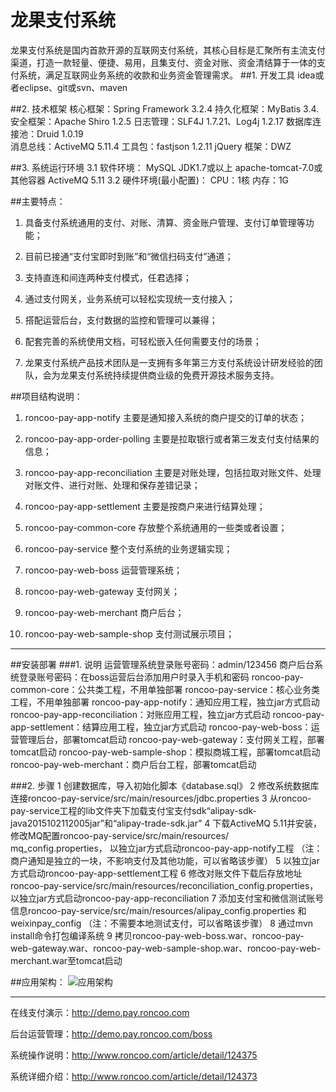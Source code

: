 # 龙果支付系统

龙果支付系统是国内首款开源的互联网支付系统，其核心目标是汇聚所有主流支付渠道，打造一款轻量、便捷、易用，且集支付、资金对账、资金清结算于一体的支付系统，满足互联网业务系统的收款和业务资金管理需求。
##1. 开发工具
 idea或者eclipse、git或svn、maven

##2. 技术框架
    核心框架：Spring Framework 3.2.4
    持久化框架：MyBatis 3.4.
    安全框架：Apache Shiro 1.2.5
    日志管理：SLF4J 1.7.21、Log4j 1.2.17
    数据库连接池：Druid 1.0.19    
    消息总线：ActiveMQ 5.11.4
    工具包：fastjson 1.2.11 
    jQuery 框架：DWZ

##3. 系统运行环境
    3.1 软件环境：
        MySQL
        JDK1.7或以上
        apache-tomcat-7.0或其他容器
        ActiveMQ 5.11
    3.2 硬件环境(最小配置)：
        CPU：1核
        内存：1G

##主要特点：

1. 具备支付系统通用的支付、对账、清算、资金账户管理、支付订单管理等功能；

2. 目前已接通“支付宝即时到账”和“微信扫码支付”通道；

3. 支持直连和间连两种支付模式，任君选择；

4. 通过支付网关，业务系统可以轻松实现统一支付接入；

5. 搭配运营后台，支付数据的监控和管理可以兼得；

6. 配套完善的系统使用文档，可轻松嵌入任何需要支付的场景；

7. 龙果支付系统产品技术团队是一支拥有多年第三方支付系统设计研发经验的团队，会为龙果支付系统持续提供商业级的免费开源技术服务支持。

##项目结构说明：

1. roncoo-pay-app-notify
    主要是通知接入系统的商户提交的订单的状态；

2. roncoo-pay-app-order-polling
    主要是拉取银行或者第三发支付支付结果的信息；

3. roncoo-pay-app-reconciliation
    主要是对账处理，包括拉取对账文件、处理对账文件、进行对账、处理和保存差错记录；

4. roncoo-pay-app-settlement
    主要是按商户来进行结算处理；

5. roncoo-pay-common-core
    存放整个系统通用的一些类或者设置；

6. roncoo-pay-service
    整个支付系统的业务逻辑实现；

7. roncoo-pay-web-boss
    运营管理系统；

8. roncoo-pay-web-gateway
    支付网关；

9. roncoo-pay-web-merchant
    商户后台；

10. roncoo-pay-web-sample-shop
    支付测试展示项目；
----------------------------------------------------------------------------------


##安装部署
###1. 说明
    运营管理系统登录账号密码：admin/123456
    商户后台系统登录账号密码：在boss运营后台添加用户时录入手机和密码
    roncoo-pay-common-core：公共类工程，不用单独部署
    roncoo-pay-service：核心业务类工程，不用单独部署
    roncoo-pay-app-notify：通知应用工程，独立jar方式启动
    roncoo-pay-app-reconciliation：对账应用工程，独立jar方式启动
    roncoo-pay-app-settlement：结算应用工程，独立jar方式启动
    roncoo-pay-web-boss：运营管理后台，部署tomcat启动
    roncoo-pay-web-gateway：支付网关工程，部署tomcat启动
    roncoo-pay-web-sample-shop：模拟商城工程，部署tomcat启动
    roncoo-pay-web-merchant：商户后台工程，部署tomcat启动

###2. 步骤
    1 创建数据库，导入初始化脚本《database.sql》
    2 修改系统数据库连接roncoo-pay-service/src/main/resources/jdbc.properties
    3 从roncoo-pay-service工程的lib文件夹下加载支付宝支付sdk“alipay-sdk-java2015102112005jar”和“alipay-trade-sdk.jar”
    4 下载ActiveMQ 5.11并安装，修改MQ配置roncoo-pay-service/src/main/resources/ mq_config.properties，
               以独立jar方式启动roncoo-pay-app-notify工程
             （注：商户通知是独立的一块，不影响支付及其他功能，可以省略该步骤）
    5 以独立jar方式启动roncoo-pay-app-settlement工程
    6 修改对账文件下载后存放地址roncoo-pay-service/src/main/resources/reconciliation_config.properties，
               以独立jar方式启动roncoo-pay-app-reconciliation
    7 添加支付宝和微信测试账号信息roncoo-pay-service/src/main/resources/alipay_config.properties
               和weixinpay_config
            （注：不需要本地测试支付，可以省略该步骤）
    8 通过mvn install命令打包编译系统
    9 拷贝roncoo-pay-web-boss.war、roncoo-pay-web-gateway.war、roncoo-pay-web-sample-shop.war、roncoo-pay-web-merchant.war至tomcat启动



##应用架构：
![应用架构](http://git.oschina.net/uploads/images/2016/0726/171546_239efc3b_860625.jpeg "应用架构")

---------

在线支付演示：http://demo.pay.roncoo.com

后台运营管理：http://demo.pay.roncoo.com/boss

系统操作说明：http://www.roncoo.com/article/detail/124375

系统详细介绍：http://www.roncoo.com/article/detail/124373
